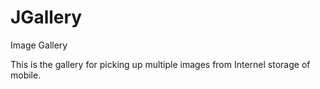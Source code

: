# JGallery
Image Gallery 

This is the gallery for picking up multiple images from Internel storage of mobile. 
